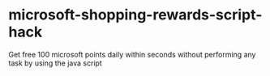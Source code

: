 # microsoft-shopping-rewards-script-hack
Get free 100 microsoft points daily  within seconds without performing any task by using the java script  
